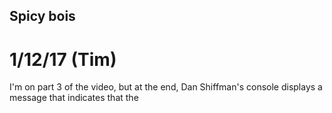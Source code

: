 ## Spicy bois

# 1/12/17 (Tim)
I'm on part 3 of the video, but at the end, Dan Shiffman's console displays a message that indicates that the 
